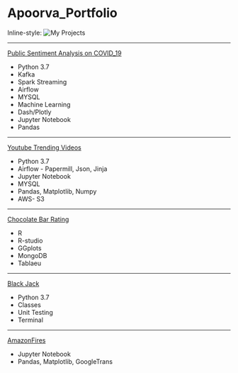 # Apoorva_Portfolio

Inline-style: 
![My Projects](/Users/amishra/DEV/Apoorva_Portfolio/68747470733a2f2f63646e2d696d616765732d312e6d656469756d2e636f6d2f6d61782f313630302f312a753136613057624a65636b536469366b4744336756412e6a706567)

------

[Public Sentiment Analysis on COVID_19](https://github.com/ApoorvaShukla88/DataZCW-Final-Project)
* Python 3.7
* Kafka
* Spark Streaming
* Airflow
* MYSQL
* Machine Learning
* Dash/Plotly
* Jupyter Notebook
* Pandas

-------

[Youtube Trending Videos](https://github.com/ApoorvaShukla88/AirflowProject)
* Python 3.7
* Airflow - Papermill, Json, Jinja
* Jupyter Notebook
* MYSQL
* Pandas, Matplotlib, Numpy
* AWS- S3

-------

[Chocolate Bar Rating](https://github.com/ApoorvaShukla88/Week9-ResearchProjects)
* R
* R-studio 
* GGplots
* MongoDB
* Tablaeu

-----------

[Black Jack](https://github.com/ApoorvaShukla88/Blackjack)
* Python 3.7
* Classes 
* Unit Testing
* Terminal

-----------

[AmazonFires](https://github.com/ApoorvaShukla88/PandasDataTypes/tree/master/PandaProject)
* Jupyter Notebook
* Pandas, Matplotlib, GoogleTrans









